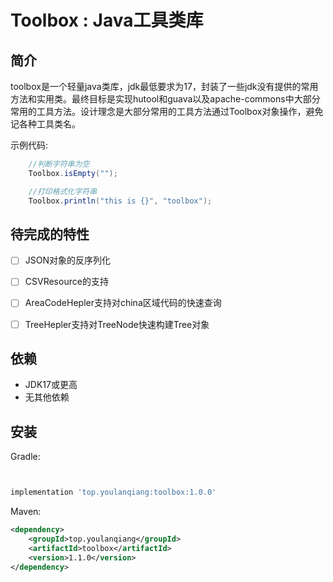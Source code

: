 # Toolbox : Java工具类库
## 简介
toolbox是一个轻量java类库，jdk最低要求为17，封装了一些jdk没有提供的常用方法和实用类。最终目标是实现hutool和guava以及apache-commons中大部分常用的工具方法。设计理念是大部分常用的工具方法通过Toolbox对象操作，避免记各种工具类名。

示例代码:
```java
    //判断字符串为空
    Toolbox.isEmpty("");

    //打印格式化字符串
    Toolbox.println("this is {}", "toolbox");
```

## 待完成的特性
  - [ ] JSON对象的反序列化
  - [ ] CSVResource的支持
  - [ ] AreaCodeHepler支持对china区域代码的快速查询
  - [ ] TreeHepler支持对TreeNode快速构建Tree对象


## 依赖
- JDK17或更高
- 无其他依赖

## 安装

Gradle:
```gradle


implementation 'top.youlanqiang:toolbox:1.0.0'

```

Maven:
```xml
<dependency>
    <groupId>top.youlanqiang</groupId>
    <artifactId>toolbox</artifactId>
    <version>1.1.0</version>
</dependency>
```

